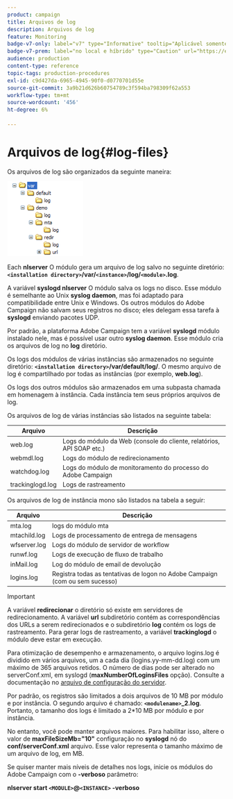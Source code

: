 ```yaml
---
product: campaign
title: Arquivos de log
description: Arquivos de log
feature: Monitoring
badge-v7-only: label="v7" type="Informative" tooltip="Aplicável somente ao Campaign Classic v7"
badge-v7-prem: label="no local e híbrido" type="Caution" url="https://experienceleague.adobe.com/docs/campaign-classic/using/installing-campaign-classic/architecture-and-hosting-models/hosting-models-lp/hosting-models.html?lang=pt-BR" tooltip="Aplica-se somente a implantações locais e híbridas"
audience: production
content-type: reference
topic-tags: production-procedures
exl-id: c9d427da-6965-4945-90f0-d0770701d55e
source-git-commit: 3a9b21d626b60754789c3f594ba798309f62a553
workflow-type: tm+mt
source-wordcount: '456'
ht-degree: 6%

---
```


# Arquivos de log{#log-files}



Os arquivos de log são organizados da seguinte maneira:

![](assets/d_ncs_directory.png)

Each **nlserver** O módulo gera um arquivo de log salvo no seguinte diretório: **`<installation directory>`/var/`<instance>`/log/`<module>`.log**.

A variável **syslogd nlserver** O módulo salva os logs no disco. Esse módulo é semelhante ao Unix **syslog daemon**, mas foi adaptado para compatibilidade entre Unix e Windows. Os outros módulos do Adobe Campaign não salvam seus registros no disco; eles delegam essa tarefa à **syslogd** enviando pacotes UDP.

Por padrão, a plataforma Adobe Campaign tem a variável **syslogd** módulo instalado nele, mas é possível usar outro **syslog daemon**. Esse módulo cria os arquivos de log no **log** diretório.

Os logs dos módulos de várias instâncias são armazenados no seguinte diretório: **`<installation directory>`/var/default/log/**. O mesmo arquivo de log é compartilhado por todas as instâncias (por exemplo, **web.log**).

Os logs dos outros módulos são armazenados em uma subpasta chamada em homenagem à instância. Cada instância tem seus próprios arquivos de log.

Os arquivos de log de várias instâncias são listados na seguinte tabela:

| Arquivo | Descrição |
|---|---|
| web.log | Logs do módulo da Web (console do cliente, relatórios, API SOAP etc.) |
| webmdl.log | Logs do módulo de redirecionamento |
| watchdog.log | Logs do módulo de monitoramento do processo do Adobe Campaign |
| trackinglogd.log | Logs de rastreamento |

Os arquivos de log de instância mono são listados na tabela a seguir:

| Arquivo | Descrição |
|---|---|
| mta.log | logs do módulo mta |
| mtachild.log | Logs de processamento de entrega de mensagens |
| wfserver.log | Logs do módulo de servidor de workflow |
| runwf.log | Logs de execução de fluxo de trabalho |
| inMail.log | Log do módulo de email de devolução |
| logins.log | Registra todas as tentativas de logon no Adobe Campaign (com ou sem sucesso) |

>[!IMPORTANT]
>
>A variável **redirecionar** o diretório só existe em servidores de redirecionamento. A variável **url** subdiretório contém as correspondências dos URLs a serem redirecionados e o subdiretório **log** contém os logs de rastreamento. Para gerar logs de rastreamento, a variável **trackinglogd** o módulo deve estar em execução.

Para otimização de desempenho e armazenamento, o arquivo logins.log é dividido em vários arquivos, um a cada dia (logins.yy-mm-dd.log) com um máximo de 365 arquivos retidos. O número de dias pode ser alterado no serverConf.xml, em syslogd (**maxNumberOfLoginsFiles** opção). Consulte a documentação no [arquivo de configuração do servidor](../../installation/using/the-server-configuration-file.md#syslogd).

Por padrão, os registros são limitados a dois arquivos de 10 MB por módulo e por instância. O segundo arquivo é chamado: **`<modulename>`_2.log**. Portanto, o tamanho dos logs é limitado a 2&#42;10 MB por módulo e por instância.

No entanto, você pode manter arquivos maiores. Para habilitar isso, altere o valor de **maxFileSizeMb=&quot;10&quot;** configuração no **syslogd** nó do **conf/serverConf.xml** arquivo. Esse valor representa o tamanho máximo de um arquivo de log, em MB.

Se quiser manter mais níveis de detalhes nos logs, inicie os módulos do Adobe Campaign com o **-verboso** parâmetro:

**nlserver start `<MODULE>`@`<INSTANCE>` -verboso**
